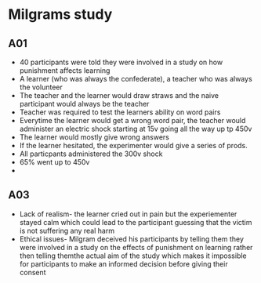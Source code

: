 # Milgrams study

## A01
- 40 participants were told they were involved in a study on how punishment affects learning
- A learner (who was always the confederate), a teacher who was always the volunteer
- The teacher and the learner would draw straws and the naive participant would always be the teacher
- Teacher was required to test the learners ability on word pairs
- Everytime the learner would get a wrong word pair, the teacher would administer an electric shock starting at 15v going all the way up tp 450v
- The learner would mostly give wrong answers
- If the learner hesitated, the experimenter would give a series of prods.
- All particpants administered the 300v shock
- 65% went up to 450v
-
## A03
- Lack of realism- the learner cried out in pain but the experiementer stayed calm which could lead to the participant guessing that the victim is not suffering any real harm
- Ethical issues- Milgram deceived his participants by telling them they were involved in a study on the effects of punishment on learning rather then telling themthe actual aim of the study which makes it impossible for participants to make an informed decision before giving their consent
